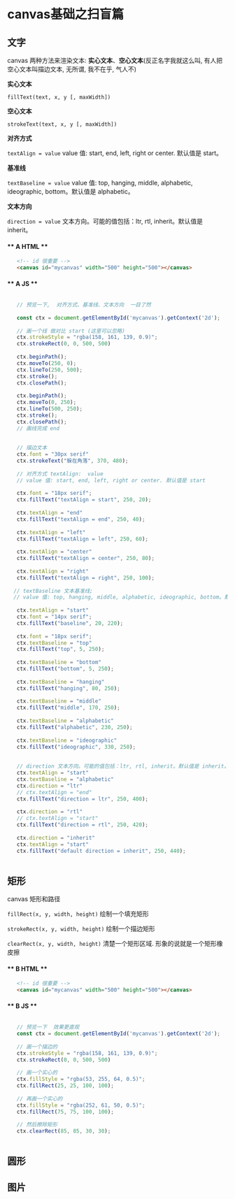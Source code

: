 # canvas基础之扫盲篇


## 文字

canvas 两种方法来渲染文本: **实心文本**、**空心文本**(反正名字我就这么叫, 有人把空心文本叫描边文本, 无所谓, 我不在乎, 气人不)


**实心文本**

`fillText(text, x, y [, maxWidth])`

**空心文本**

`strokeText(text, x, y [, maxWidth])`


**对齐方式**

`textAlign = value`   value 值: start, end, left, right or center. 默认值是 start。

**基准线**

`textBaseline = value`  value 值: top, hanging, middle, alphabetic, ideographic, bottom。默认值是 alphabetic。

**文本方向**

`direction = value` 文本方向。可能的值包括：ltr, rtl, inherit。默认值是 inherit。

<!-- tabs:start -->

#### ** A HTML **

```html
   <!-- id 很重要 -->
   <canvas id="mycanvas" width="500" height="500"></canvas>
```


#### ** A JS **

```js
   
   // 预览一下,  对齐方式、基准线、文本方向  一目了然
   
   const ctx = document.getElementById('mycanvas').getContext('2d');
   
   // 画一个线 做对比 start (这里可以忽略)
   ctx.strokeStyle = "rgba(158, 161, 139, 0.9)";
   ctx.strokeRect(0, 0, 500, 500)
   
   ctx.beginPath();
   ctx.moveTo(250, 0);
   ctx.lineTo(250, 500);
   ctx.stroke();
   ctx.closePath();
   
   ctx.beginPath();
   ctx.moveTo(0, 250);
   ctx.lineTo(500, 250);
   ctx.stroke();
   ctx.closePath();
   // 画线完成 end
   
   
   // 描边文本
   ctx.font = "30px serif"
   ctx.strokeText("躲在角落", 370, 480);
   
   // 对齐方式 textAlign:  value
   // value 值: start, end, left, right or center. 默认值是 start
   
   ctx.font = "18px serif";
   ctx.fillText("textAlign = start", 250, 20);
   
   ctx.textAlign = "end"
   ctx.fillText("textAlign = end", 250, 40);
   
   ctx.textAlign = "left"
   ctx.fillText("textAlign = left", 250, 60);
   
   ctx.textAlign = "center"
   ctx.fillText("textAlign = center", 250, 80);
   
   ctx.textAlign = "right"
   ctx.fillText("textAlign = right", 250, 100);
   
  // textBaseline 文本基准线;
  // value 值: top, hanging, middle, alphabetic, ideographic, bottom。默认值是 alphabetic。
   
   ctx.textAlign = "start"
   ctx.font = "14px serif";
   ctx.fillText("baseline", 20, 220);
   
   ctx.font = "18px serif";
   ctx.textBaseline = "top"
   ctx.fillText("top", 5, 250);
   
   ctx.textBaseline = "bottom"
   ctx.fillText("bottom", 5, 250);
   
   ctx.textBaseline = "hanging"
   ctx.fillText("hanging", 80, 250);
   
   ctx.textBaseline = "middle"
   ctx.fillText("middle", 170, 250);
   
   ctx.textBaseline = "alphabetic"
   ctx.fillText("alphabetic", 230, 250);
   
   ctx.textBaseline = "ideographic"
   ctx.fillText("ideographic", 330, 250);
   
   
   // direction 文本方向。可能的值包括：ltr, rtl, inherit。默认值是 inherit。
   ctx.textAlign = "start"
   ctx.textBaseline = "alphabetic"
   ctx.direction = "ltr"
   // ctx.textAlign = "end"
   ctx.fillText("direction = ltr", 250, 400);
   
   ctx.direction = "rtl"
   // ctx.textAlign = "start"
   ctx.fillText("direction = rtl", 250, 420);
   
   ctx.direction = "inherit"
   ctx.textAlign = "start"
   ctx.fillText("default direction = inherit", 250, 440);
   

```

<!-- tabs:end -->



## 矩形

canvas 矩形和路径

`fillRect(x, y, width, height)`  绘制一个填充矩形

`strokeRect(x, y, width, height)`  绘制一个描边矩形

`clearRect(x, y, width, height)`  清楚一个矩形区域. 形象的说就是一个矩形橡皮擦


<!-- tabs:start -->

#### ** B HTML **

```html
   <!-- id 很重要 -->
   <canvas id="mycanvas" width="500" height="500"></canvas>
```


#### ** B JS **

```js
   
   // 预览一下  效果更直观
   const ctx = document.getElementById('mycanvas').getContext('2d');
   
   // 画一个描边的
   ctx.strokeStyle = "rgba(158, 161, 139, 0.9)";
   ctx.strokeRect(0, 0, 500, 500)
   
   // 画一个实心的
   ctx.fillStyle = "rgba(53, 255, 64, 0.5)";
   ctx.fillRect(25, 25, 100, 100);
   
   // 再画一个实心的
   ctx.fillStyle = "rgba(252, 61, 50, 0.5)";
   ctx.fillRect(75, 75, 100, 100);
   
   // 然后擦除矩形
   ctx.clearRect(85, 85, 30, 30);
   
```

<!-- tabs:end -->

## 圆形

## 图片




